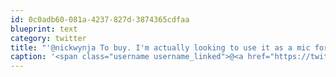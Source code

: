 ```yaml
---
id: 0c0adb60-081a-4237-827d-3874365cdfaa
blueprint: text
category: twitter
title: "'@nickwynja To buy. I'm actually looking to use it as a mic for my laptop  Might just ebay a 1.99 pair."
caption: '<span class="username username_linked">@<a href="https://twitter.com/nickwynja" title="Nick Wynja">nickwynja</a></span> To buy. I''m actually looking to use it as a mic for my laptop  Might just ebay a 1.99 pair.'
---
```

